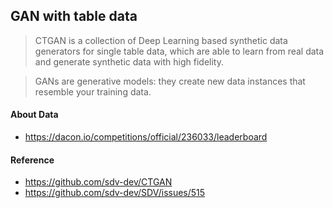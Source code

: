 ## GAN with table data


> CTGAN is a collection of Deep Learning based synthetic data generators for single table data, which are able to learn from real data and generate synthetic data with high fidelity.

> GANs are generative models: they create new data instances that resemble your training data.

#### About Data 
- https://dacon.io/competitions/official/236033/leaderboard

#### Reference
- https://github.com/sdv-dev/CTGAN 
- https://github.com/sdv-dev/SDV/issues/515



